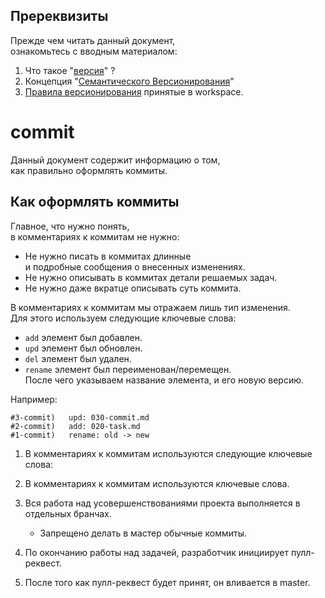 ﻿
Пререквизиты
------------  
Прежде чем читать данный документ,  
ознакомьтесь с вводным материалом:  

1) Что такое "[версия][VER]" ?  
2) Концепция "[Семантического Версионирования][SV]"  
3) [Правила версионирования][WV] принятые в workspace.  

[VER]: version/010-version-format.md     "общие сведения"  
[SV]:  version/020-version-semantic.md   "семантическое версионирование"  
[WV]:  version/030-version-workspace.md  "правила версионирования принятые в workspace"  

commit
======
Данный документ содержит информацию о том,  
как правильно оформлять коммиты.  


Как оформлять коммиты
---------------------
Главное, что нужно понять,  
в комментариях к коммитам не нужно:  
  - Не нужно писать в коммитах длинные  
    и подробные сообщения о внесенных изменениях.  
  - Не нужно описывать в коммитах детали решаемых задач.  
  - Не нужно даже вкратце описывать суть коммита.  

В комментариях к коммитам мы отражаем лишь тип изменения.  
Для этого используем следующие ключевые слова:  
   - `add` элемент был добавлен.  
   - `upd` элемент был обновлен.  
   - `del` элемент был удален.  
   - `rename` элемент был переименован/перемещен.  
После чего указываем название элемента, и его новую версию.  

Например:  

```
#3-commit)   upd: 030-commit.md
#2-commit)   add: 020-task.md
#1-commit)   rename: old -> new
```



1. В комментариях к коммитам используются следующие ключевые слова:


1. В комментариях к коммитам используются ключевые слова.






1. Вся работа над усовершенствованиями проекта выполняется в отдельных бранчах.
   - Запрещено делать в мастер обычные коммиты.  
2. По окончанию работы над задачей, разработчик инициирует пулл-реквест.
3. После того как пулл-реквест будет принят, он вливается в master.






   
